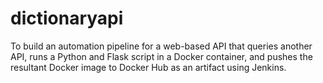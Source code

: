 # dictionaryapi
To build an automation pipeline for a web-based API that queries another API, runs a Python and Flask script in a Docker container, and pushes the resultant Docker image to Docker Hub as an artifact using Jenkins.
